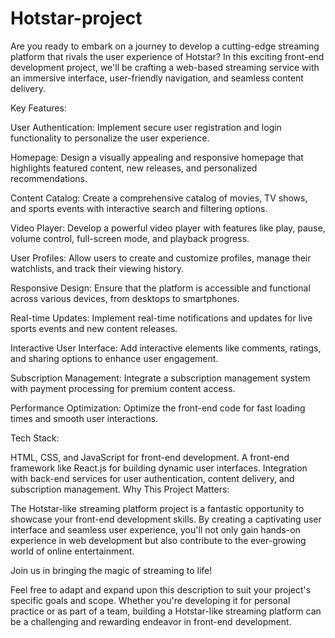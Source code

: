 # Hotstar-project
Are you ready to embark on a journey to develop a cutting-edge streaming platform that rivals the user experience of Hotstar? In this exciting front-end development project, we'll be crafting a web-based streaming service with an immersive interface, user-friendly navigation, and seamless content delivery.

Key Features:

User Authentication: Implement secure user registration and login functionality to personalize the user experience.

Homepage: Design a visually appealing and responsive homepage that highlights featured content, new releases, and personalized recommendations.

Content Catalog: Create a comprehensive catalog of movies, TV shows, and sports events with interactive search and filtering options.

Video Player: Develop a powerful video player with features like play, pause, volume control, full-screen mode, and playback progress.

User Profiles: Allow users to create and customize profiles, manage their watchlists, and track their viewing history.

Responsive Design: Ensure that the platform is accessible and functional across various devices, from desktops to smartphones.

Real-time Updates: Implement real-time notifications and updates for live sports events and new content releases.

Interactive User Interface: Add interactive elements like comments, ratings, and sharing options to enhance user engagement.

Subscription Management: Integrate a subscription management system with payment processing for premium content access.

Performance Optimization: Optimize the front-end code for fast loading times and smooth user interactions.

Tech Stack:

HTML, CSS, and JavaScript for front-end development.
A front-end framework like React.js for building dynamic user interfaces.
Integration with back-end services for user authentication, content delivery, and subscription management.
Why This Project Matters:

The Hotstar-like streaming platform project is a fantastic opportunity to showcase your front-end development skills. By creating a captivating user interface and seamless user experience, you'll not only gain hands-on experience in web development but also contribute to the ever-growing world of online entertainment.

Join us in bringing the magic of streaming to life!

Feel free to adapt and expand upon this description to suit your project's specific goals and scope. Whether you're developing it for personal practice or as part of a team, building a Hotstar-like streaming platform can be a challenging and rewarding endeavor in front-end development.
